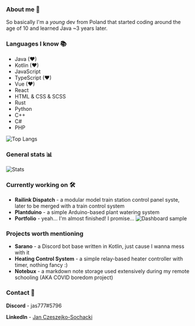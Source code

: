 ### About me 👀
So basically I'm a _young_ dev from Poland that started coding around the age of 10 and learned Java ~3 years later.

### Languages I know 📚
- Java (❤)
- Kotlin (❤)
- JavaScript
- TypeScript (❤)
- Vue (❤)
- React
- HTML & CSS & SCSS
- Rust
- Python
- C++
- C#
- PHP

![Top Langs](https://github-readme-stats.vercel.app/api/top-langs/?username=jas777&layout=compact&theme=radical&langs_count=10)

### General stats 📊

![Stats](https://github-readme-stats.vercel.app/api?username=jas777&count_private=true&show_icons=true&theme=radical)

### Currently working on 🛠
- **Railink Dispatch** - a modular model train station control panel syste, later to be merged with a train control system
- **Plantduino** - a simple Arduino-based plant watering system
- **Portfolio** - yeah... I'm almost finished! I promise...
![Dashboard sample](https://cdn.discordapp.com/attachments/258502145383464960/801511692613713920/unknown.png)

### Projects worth mentioning
- **Sarano** - a Discord bot base written in Kotlin, just cause I wanna mess with it
- **Heating Control System** - a simple relay-based heater controller with timer, nothing fancy :)
- **Notebux** - a markdown note storage used extensively during my remote schooling (AKA COVID boredom project)

### Contact 💌

**Discord** - jas777#5796

**LinkedIn** - [Jan Czeszejko-Sochacki](https://www.linkedin.com/in/jan-czeszejko-sochacki-a38369216/)
